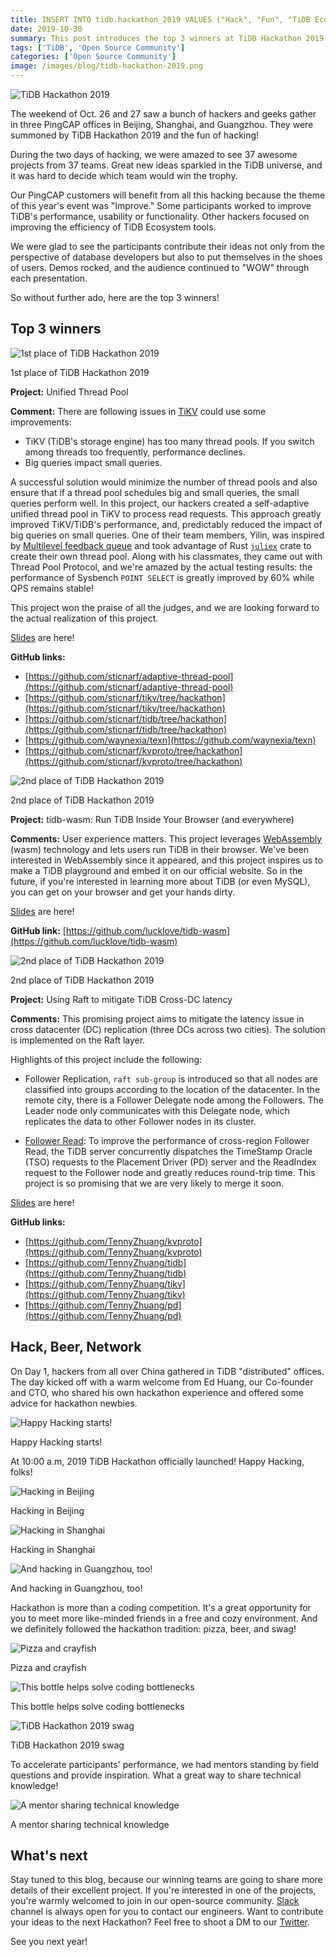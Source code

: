 ```yaml
---
title: INSERT INTO tidb.hackathon_2019 VALUES ("Hack", "Fun", "TiDB Ecosystem")
date: 2019-10-30
summary: This post introduces the top 3 winners at TiDB Hackathon 2019 and the cozy and friendly environment of this meeting. 
tags: ['TiDB', 'Open Source Community']
categories: ['Open Source Community']
image: /images/blog/tidb-hackathon-2019.png
--- 
```


![TiDB Hackathon 2019](media/tidb-hackathon-2019.png)

The weekend of Oct. 26 and 27 saw a bunch of hackers and geeks gather in three PingCAP offices in Beijing, Shanghai, and Guangzhou. They were summoned by TiDB Hackathon 2019 and the fun of hacking!

During the two days of hacking, we were amazed to see 37 awesome projects from 37 teams. Great new ideas sparkled in the TiDB universe, and it was hard to decide which team would win the trophy.

Our PingCAP customers will benefit from all this hacking because the theme of this year's event was "Improve." Some participants worked to improve TiDB's performance, usability or functionality. Other hackers focused on improving the efficiency of TiDB Ecosystem tools.

We were glad to see the participants contribute their ideas not only from the perspective of database developers but also to put themselves in the shoes of users. Demos rocked, and the audience continued to "WOW" through each presentation.

So without further ado, here are the top 3 winners!

## Top 3 winners

![1st place of TiDB Hackathon 2019](media/1st-place-of-tidb-hackathon-2019.png)
<div class="caption-center"> 1st place of TiDB Hackathon 2019 </div>

**Project:** Unified Thread Pool

**Comment:** There are following issues in [TiKV](https://tikv.org/) could use some improvements:

* TiKV (TiDB's storage engine) has too many thread pools. If you switch among threads too frequently, performance declines.
* Big queries impact small queries.

A successful solution would minimize the number of thread pools and also ensure that if a thread pool schedules big and small queries, the small queries perform well. In this project, our hackers created a self-adaptive unified thread pool in TiKV to process read requests. This approach greatly improved TiKV/TiDB's performance, and, predictably reduced the impact of big queries on small queries. One of their team members, Yilin, was inspired by [Multilevel feedback queue](https://en.wikipedia.org/wiki/Multilevel_feedback_queue) and took advantage of Rust [`juliex`](https://github.com/withoutboats/juliex) crate to create their own thread pool. Along with his classmates, they came out with Thread Pool Protocol, and we're amazed by the actual testing results: the performance of Sysbench `POINT SELECT` is greatly improved by 60% while QPS remains stable!

This project won the praise of all the judges, and we are looking forward to the actual realization of this project.

[Slides](https://cdn2.hubspot.net/hubfs/4466002/Unified%20Thread%20Pool.pdf) are here!

**GitHub links:**

* [https://github.com/sticnarf/adaptive-thread-pool](https://github.com/sticnarf/adaptive-thread-pool)
* [https://github.com/sticnarf/tikv/tree/hackathon](https://github.com/sticnarf/tikv/tree/hackathon)
* [https://github.com/sticnarf/tidb/tree/hackathon](https://github.com/sticnarf/tidb/tree/hackathon)
* [https://github.com/waynexia/texn](https://github.com/waynexia/texn)
* [https://github.com/sticnarf/kvproto/tree/hackathon](https://github.com/sticnarf/kvproto/tree/hackathon)

![2nd place of TiDB Hackathon 2019](media/2nd-place-of-tidb-hackathon-2019.png)
<div class="caption-center"> 2nd place of TiDB Hackathon 2019 </div>

**Project:** tidb-wasm: Run TiDB Inside Your Browser (and everywhere)

**Comments:** User experience matters. This project leverages [WebAssembly](https://en.wikipedia.org/wiki/WebAssembly) (wasm) technology and lets users run TiDB in their browser. We've been interested in WebAssembly since it appeared, and this project inspires us to make a TiDB playground and embed it on our official website. So in the future, if you're interested in learning more about TiDB (or even MySQL), you can get on your browser and get your hands dirty.

[Slides](https://cdn2.hubspot.net/hubfs/4466002/tidb-wasm.pdf) are here!

**GitHub link:** [https://github.com/lucklove/tidb-wasm](https://github.com/lucklove/tidb-wasm)

![2nd place of TiDB Hackathon 2019](media/using-raft-to-mitigate-tidb-cross-dc-latency.png)
<div class="caption-center"> 2nd place of TiDB Hackathon 2019 </div>

**Project:** Using Raft to mitigate TiDB Cross-DC latency

**Comments:** This promising project aims to mitigate the latency issue in cross datacenter (DC) replication (three DCs across two cities). The solution is implemented on the Raft layer.

Highlights of this project include the following:

* Follower Replication, `raft sub-group` is introduced so that all nodes are classified into groups according to the location of the datacenter. In the remote city, there is a Follower Delegate node among the Followers. The Leader node only communicates with this Delegate node, which replicates the data to other Follower nodes in its cluster.

* [Follower Read](https://github.com/tikv/tikv/pull/5051): To improve the performance of cross-region Follower Read, the TiDB server concurrently dispatches the TimeStamp Oracle (TSO) requests to the Placement Driver (PD) server and the ReadIndex request to the Follower node and greatly reduces round-trip time. This project is so promising that we are very likely to merge it soon.

[Slides](https://cdn2.hubspot.net/hubfs/4466002/Solution%20for%20Cross%20Datacenter%20Replication.pdf) are here!

**GitHub links:**

* [https://github.com/TennyZhuang/kvproto](https://github.com/TennyZhuang/kvproto)
* [https://github.com/TennyZhuang/tidb](https://github.com/TennyZhuang/tidb)
* [https://github.com/TennyZhuang/tikv](https://github.com/TennyZhuang/tikv)
* [https://github.com/TennyZhuang/pd](https://github.com/TennyZhuang/pd)

## Hack, Beer, Network

On Day 1, hackers from all over China gathered in TiDB "distributed" offices. The day kicked off with a warm welcome from Ed Huang, our Co-founder and CTO, who shared his own hackathon experience and offered some advice for hackathon newbies.

![Happy Hacking starts!](media/happy-hacking-starts.png)
<div class="caption-center"> Happy Hacking starts! </div>

At 10:00 a.m, 2019 TiDB Hackathon officially launched! Happy Hacking, folks!

![Hacking in Beijing](media/hacking-in-beijing.png)
<div class="caption-center"> Hacking in Beijing </div>

![Hacking in Shanghai](media/hacking-in-shanghai.png)
<div class="caption-center"> Hacking in Shanghai </div>

![And hacking in Guangzhou, too!](media/hacking-in-guangzhou.png)
<div class="caption-center"> And hacking in Guangzhou, too! </div>

Hackathon is more than a coding competition. It's a great opportunity for you to meet more like-minded friends in a free and cozy environment. And we definitely followed the hackathon tradition: pizza, beer, and swag!

![Pizza and crayfish](media/pizza-and-crayfish.png)
<div class="caption-center"> Pizza and crayfish </div>

![This bottle helps solve coding bottlenecks](media/this-bottle-helps-solve-coding-bottlenecks.png)
<div class="caption-center"> This bottle helps solve coding bottlenecks </div>

![TiDB Hackathon 2019 swag](media/tidb-hackathon-2019-swag.png)
<div class="caption-center"> TiDB Hackathon 2019 swag </div>

To accelerate participants' performance, we had mentors standing by field questions and provide inspiration. What a great way to share technical knowledge!

![A mentor sharing technical knowledge](media/a-mentor-sharing-technical-knowledge.png)
<div class="caption-center"> A mentor sharing technical knowledge </div>

## What's next

Stay tuned to this blog, because our winning teams are going to share more details of their excellent project. If you're interested in one of the projects, you're warmly welcomed to join in our open-source community. [Slack](https://slack.tidb.io/invite?team=tidb-community&channel=everyone&ref=pingcap-blog) channel is always open for you to contact our engineers. Want to contribute your ideas to the next Hackathon? Feel free to shoot a DM to our [Twitter](https://twitter.com/PingCAP).

See you next year!
